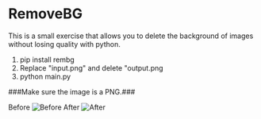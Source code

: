 # RemoveBG
This is a small exercise that allows you to delete the background of images without losing quality with python.

1) pip install rembg
2) Replace "input.png" and delete "output.png
3) python main.py

###Make sure the image is a PNG.###

Before ![Before](https://imgur.com/a/lQWrr34)
After ![After](https://imgur.com/a/EdMJem3)
